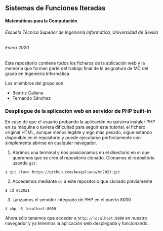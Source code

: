 ## Sistemas de Funciones Iteradas
#### Matemáticas para la Computación
###### Escuela Técnica Superior de Ingeniería Informática, Universidad de Sevilla
###### Enero 2020

Este repositorio contiene todos los ficheros de la aplicación web y la memoria que forman parte del trabajo final de la asignatura de MC del grado en Ingeniería Informática.

Los miembros del grupo son:
* Beatriz Galiana
* Fernando Sánchez

### Despliegue de la aplicación web en servidor de PHP built-in
En caso de que el usuario probando la aplicación no quisiera instalar PHP en su máquina o tuviera dificultad para seguir este tutorial, el fichero original HTML, aunque menos legible y algo más pesado, sigue estando disponible en el repositorio y puede ejecutarse perfectamente con simplemente abrirse en cualquier navegador.

1. Abrimos una terminal y nos posicionamos en el directorio en el que queremos que se cree el repositorio clonado. 
Clonamos el repositorio usando `git`:

`$ git clone https://github.com/beagaliana/mc2021.git`

2. Accedemos mediante `cd` a este repositorio que clonado previamente

`$ cd mc2021`

3. Lanzamos el servidor integrado de PHP en el puerto 8000

`$ php -S localhost:8000`

Ahora sólo tenemos que acceder a `http://localhost:8000` en nuestro navegador y ya tenemos la aplicación web desplegada y funcionando.